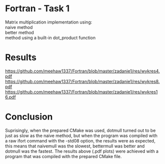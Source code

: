 # Fortran - Task 1
Matrix multiplication implementation using:<br>
naive method<br>
better method<br>
method using a built-in dot_product function

# Results
https://github.com/meehaw1337/Fortran/blob/master/zadanie1/res/wykres4.pdf
https://github.com/meehaw1337/Fortran/blob/master/zadanie1/res/wykres8.pdf
https://github.com/meehaw1337/Fortran/blob/master/zadanie1/res/wykres16.pdf

# Conclusion

Suprisingly, when the prepared CMake was used, dotmull turned out to be just as slow as the naive method, but when the program was
compiled with a raw ifort command with the -std08 option, the results were as expected, this means that naivemull was the slowest,
bettermull was better and dotmull was the fastest. The results above (.pdf plots) were achieved with a program that was compiled with the prepared CMake file.
